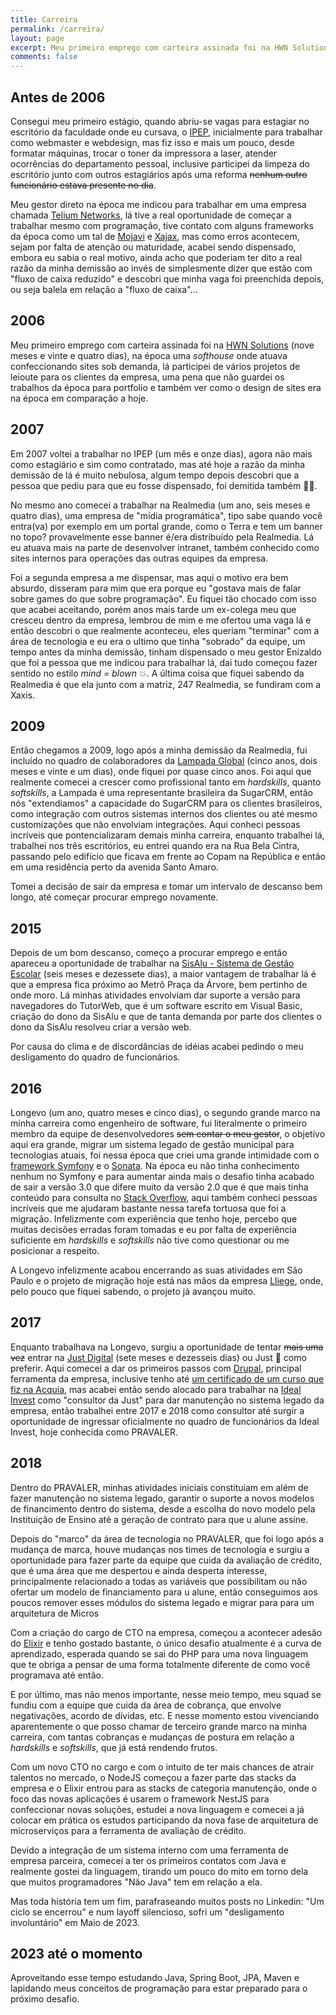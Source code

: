 ```yaml
---
title: Carreira
permalink: /carreira/
layout: page
excerpt: Meu primeiro emprego com carteira assinada foi na HWN Solutions, na época uma softhouse onde atuava confeccionando sites sob demanda.
comments: false
---
```


## Antes de 2006

Consegui meu primeiro estágio, quando abriu-se vagas para estagiar no escritório da faculdade onde eu cursava, o [IPEP](http://www.ipep.com.br/site/), inicialmente para trabalhar
como webmaster e webdesign, mas fiz isso e mais um pouco, desde formatar máquinas, trocar o toner da impressora a laser, atender ocorrências do
departamento pessoal, inclusive participei da limpeza do escritório junto com outros estagiários após uma reforma ~~nenhum outro funcionário estava presente no dia~~.

Meu gestor direto na época me indicou para trabalhar em uma empresa chamada [Telium Networks](https://www.telium.com.br/), lá tive a real oportunidade de começar a trabalhar mesmo com programação, tive contato com alguns frameworks da época como um tal de [Mojavi](https://github.com/hiveclick/mojavi    ) e [Xajax](https://github.com/Xajax/Xajax), mas como erros acontecem, sejam por falta de atenção ou maturidade, acabei sendo dispensado, embora eu sabia o real motivo, ainda acho que poderiam ter dito a real razão da minha demissão ao invés de simplesmente dizer que estão com "fluxo de caixa reduzido" e descobri que minha vaga foi preenchida depois, ou seja balela em relação a "fluxo de caixa"...

## 2006

Meu primeiro emprego com carteira assinada foi na [HWN Solutions](http://hwn.solutions/) (nove meses e vinte e quatro dias), na época uma *softhouse* onde atuava confeccionando sites sob demanda, lá participei de vários projetos de leioute para os clientes da empresa, uma pena que não guardei os trabalhos da época para portfolio e também ver como o design de sites era na época em comparação a hoje.

## 2007

Em 2007 voltei a trabalhar no IPEP (um mês e onze dias), agora não mais como estagiário e sim como contratado, mas até hoje a razão da minha demissão de lá é muito nebulosa, algum tempo depois descobri que a pessoa que pediu para que eu fosse dispensado, foi demitida também 👀🤦.

No mesmo ano comecei a trabalhar na Realmedia (um ano, seis meses e quatro dias), uma empresa de "mídia programática", tipo sabe quando você entra(va) por exemplo em um portal grande, como o Terra e tem um banner no topo? provavelmente esse banner é/era distribuído pela Realmedia. Lá eu atuava mais na parte de desenvolver intranet, também conhecido como sites internos para operações das outras equipes da empresa.

Foi a segunda empresa a me dispensar, mas aqui o motivo era bem absurdo, disseram para mim que era porque eu "gostava mais de falar sobre games do que sobre programação". Eu fiquei tão chocado com isso que acabei aceitando, porém anos mais tarde um ex-colega meu que cresceu dentro da empresa, lembrou de mim e me ofertou uma vaga lá e então descobri o que realmente aconteceu, eles queriam "terminar" com a área de tecnologia e eu era o ultimo que tinha "sobrado" da equipe, um tempo antes da minha demissão, tinham dispensado o meu gestor Enizaldo que foi a pessoa que me indicou para trabalhar lá, dai tudo começou fazer sentido no estilo *mind = blown* 💥. A última coisa que fiquei sabendo da Realmedia é que ela junto com a matriz, 247 Realmedia, se fundiram com a Xaxis.

## 2009

Então chegamos a 2009, logo após a minha demissão da Realmedia, fui incluído no quadro de colaboradores da [Lampada Global](https://www.lampadaglobal.com.br/) (cinco anos, dois meses e vinte e um dias), onde fiquei por quase cinco anos. Foi aqui que realmente comecei a crescer como profissional tanto em *hardskills*, quanto *softskills*, a Lampada é uma representante brasileira da SugarCRM, então nós "extendiamos" a capacidade do SugarCRM para os clientes brasileiros, como integração com outros sistemas internos dos clientes ou até mesmo customizações que não envolviam integrações. Aqui conheci pessoas incríveis que pontencializaram demais minha carreira, enquanto trabalhei lá, trabalhei nos três escritórios, eu entrei quando era na Rua Bela Cintra, passando pelo edifício que ficava em frente ao Copam na República e então em uma residência perto da avenida Santo Amaro.

Tomei a decisão de sair da empresa e tomar um intervalo de descanso bem longo, até começar procurar emprego novamente.

## 2015

Depois de um bom descanso, começo a procurar emprego e então apareceu a oportunidade de trabalhar na [SisAlu - Sistema de Gestão Escolar](https://sisalu.com.br/) (seis meses e dezessete dias), a maior vantagem de trabalhar lá é que a empresa fica próximo ao Metrô Praça da Árvore, bem pertinho de onde moro. Lá minhas atividades envolviam dar suporte a versão para navegadores do TutorWeb, que é um software escrito em Visual Basic, criação do dono da SisAlu e que de tanta demanda por parte dos clientes o dono da SisAlu resolveu criar a versão web.

Por causa do clima e de discordâncias de idéias acabei pedindo o meu desligamento do quadro de funcionários.

## 2016

Longevo (um ano, quatro meses e cinco dias), o segundo grande marco na minha carreira como engenheiro de software, fui literalmente o primeiro membro da equipe de desenvolvedores ~~sem contar o meu gestor~~, o objetivo aqui era grande, migrar um sistema legado de gestão municipal para tecnologias atuais, foi nessa época que criei uma grande intimidade com o [framework Symfony](https://symfony.com/) e o [Sonata](https://symfony.com/projects/sonataproject). Na época eu não tinha conhecimento nenhum no Symfony e para aumentar ainda mais o desafio tinha acabado de sair a versão 3.0 que difere muito da versão 2.0 que é que mais tinha conteúdo para consulta no [Stack Overflow](https://stackoverflow.com/), aqui também conheci pessoas incríveis que me ajudaram bastante nessa tarefa tortuosa que foi a migração. Infelizmente com experiência que tenho hoje, percebo que muitas decisões erradas foram tomadas e eu por falta de experiência suficiente em *hardskills* e *softskills* não tive como questionar ou me posicionar a respeito.

A Longevo infelizmente acabou encerrando as suas atividades em São Paulo e o projeto de migração hoje está nas mãos da empresa [Lliege](https://lliege.com.br/), onde, pelo pouco que fiquei sabendo, o projeto já avançou muito.

## 2017

Enquanto trabalhava na Longevo, surgiu a oportunidade de tentar ~~mais uma vez~~ entrar na [Just Digital](https://justdigital.com.br/) (sete meses e dezesseis dias) ou Just 💁 como preferir. Aqui comecei a dar os primeiros passos com [Drupal](https://www.drupal.org/), principal ferramenta da empresa, inclusive tenho até [um certificado de um curso que fiz na Acquia](https://drive.google.com/file/d/0By65WrH4cV36TGRwWjRaMkxpN28/view?resourcekey=0-1g6RZ1EB3rrwMS0eSa7mkQ), mas acabei então sendo alocado para trabalhar na [Ideal Invest](https://www.pravaler.com.br/) como "consultor da Just" para dar manutenção no sistema legado da empresa, então trabalhei entre 2017 e 2018 como consultor até surgir a oportunidade de ingressar oficialmente no quadro de funcionários da Ideal Invest, hoje conhecida como PRAVALER.

## 2018

Dentro do PRAVALER, minhas atividades iniciais constituiam em além de fazer manutenção no sistema legado, garantir o suporte a novos modelos de financimento dentro do sistema, desde a escolha do novo modelo pela Instituição de Ensino até a geração de contrato para que u alune assine.

Depois do "marco" da área de tecnologia no PRAVALER, que foi logo após a mudança de marca, houve mudanças nos times de tecnologia e surgiu a oportunidade para fazer parte da equipe que cuida da avaliação de crédito, que é uma área que me despertou e ainda desperta interesse, principalmente relacionado a todas as variáveis que possibilitam ou não ofertar um modelo de financiamento para u alune, então conseguimos aos poucos remover esses módulos do sistema legado e migrar para para um arquitetura de Micros

Com a criação do cargo de CTO na empresa, começou a acontecer adesão do [Elixir](https://elixir-lang.org/) e tenho gostado bastante, o único desafio atualmente é a curva de aprendizado, esperada quando se sai do PHP para uma nova linguagem que te obriga a pensar de uma forma totalmente diferente de como você programava até então.

E por último, mas não menos importante, nesse meio tempo, meu squad se fundiu com a equipe que cuida da área de cobrança, que envolve negativações, acordo de dívidas, etc. E nesse momento estou vivenciando aparentemente o que posso chamar de terceiro grande marco na minha carreira, com tantas cobranças e mudanças de postura em relação a *hardskills* e *softskills*, que já está rendendo frutos.

Com um novo CTO no cargo e com o intuito de ter mais chances de atrair talentos no mercado, o NodeJS começou a fazer parte das stacks da empresa e o Elixir entrou para as stacks de categoria manutenção, onde o foco das novas aplicações é usarem o framework NestJS para confeccionar novas soluções, estudei a nova linguagem e comecei a já colocar em prática os estudos participando da nova fase de arquitetura de microserviços para a ferramenta de avaliação de crédito.

Devido a integração de um sistema interno com uma ferramenta de empresa parceira, comecei a ter os primeiros contatos com Java e realmente gostei da linguagem, tirando um pouco do mito em torno dela que muitos programadores "Não Java" tem em relação a ela.

Mas toda história tem um fim, parafraseando muitos posts no Linkedin: "Um ciclo se encerrou" e num layoff silencioso, sofri um "desligamento involuntário" em Maio de 2023.

## 2023 até o momento

Aproveitando esse tempo estudando Java, Spring Boot, JPA, Maven e lapidando meus conceitos de programação para estar preparado para o próximo desafio.
